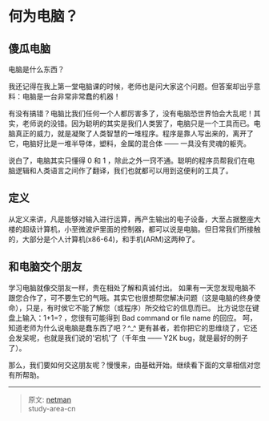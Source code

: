 # 何为电脑？

## 傻瓜电脑

电脑是什么东西？

我还记得在我上第一堂电脑课的时候，老师也是问大家这个问题。但答案却出乎意料：电脑是一台非常非常蠢的机器！

有没有搞错？电脑比我们任何一个人都厉害多了，没有电脑恐世界怕会大乱呢！其实，老师说的没错。因为聪明的其实是我们人类罢了，电脑只是一个工具而已。电脑真正的威力，就是凝聚了人类智慧的一堆程序。程序是靠人写出来的，离开了它，电脑好比是一堆半导体，塑料，金属的混合体 —— 一具没有灵魂的躯壳。

说白了，电脑其实只懂得 0 和 1 ，除此之外一窍不通。聪明的程序员帮我们在电脑逻辑和人类语言之间作了翻译，我们也就都可以用到这便利的工具了。

## 定义

从定义来讲，凡是能够对输入进行运算，再产生输出的电子设备，大至占据整座大楼的超级计算机，小至微波炉里面的控制器，都可以说是电脑。但日常我们所接触的，大部分是个人计算机(x86-64)，和手机(ARM)这两种了。

## 和电脑交个朋友

学习电脑就像交朋友一样，贵在相处了解和真诚付出。 如果有一天您发现电脑不跟您合作了，可不要生它的气哦。其实它也很想帮您解决问题（这是电脑的终身使命），只是，有时侯它不能了解您（或程序）所交给它的信息而已。 比方说您在键盘上输入：1+1=? ，您很有可能得到 Bad command or file name 的回应。 呵，知道老师为什么说电脑是蠢东西了吧？^\_^ 更有甚者，若你把它的思维绕了，它还会发呆呢，也就是我们说的'宕机'了（千年虫 —— Y2K bug，就是最好的例子了）。

那么，我们要如何交这朋友呢？慢慢来，由基础开始。继续看下面的文章相信对您有所帮助。

---

> 原文: [netman](http://www.study-area.org/compu/compu_defi.htm)</br>
> study-area-cn
